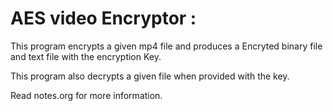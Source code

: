 # AES video Encryptor : 

This program encrypts a given mp4 file and produces a Encryted binary file and text file with the encryption Key.

This program also decrypts a given file when provided with the key.

Read notes.org for more information.




